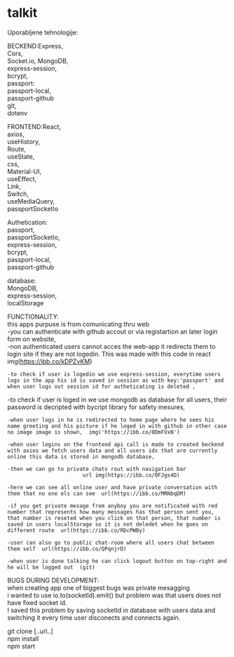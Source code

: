 # talkit


Uporabljene tehnologije:  


BECKEND:Express,  
	Cors,  
	Socket.io,
	MongoDB,	
	express-session,  
	bcrypt,  
	passport:  
		passport-local,  
		passport-github  
	git,  
	dotenv  
  
    
  
FRONTEND:React,   
	 axios,  
	 useHistory,  
	 Route,  
	 useState,  
	 css,  
	 Material-UI,  
	 useEffect,   
	 Link,  
	 Switch,  
	 useMediaQuery,  
	 passportSocketIo  
   
     
Authetication:  
	passport,  
	passportSocketIo,  
	express-session,  
	bcrypt,  
	passport-local,  
	passport-github  
	
  
database:  
	MongoDB,  
	express-session,  
	localStorage  




FUNCTIONALITY:  
	this apps purpuse is from comunicating thru web  
	-you can authenticate with github accout or via registartion an later login form on website,  
	-non authenticated users cannot acces the web-app it redirects them to login site if they are not logedin. This was made with this code in react   img(https://ibb.co/kDPZvKM)  
  
	-to check if user is logedin we use express-session, everytime users logs in the app his id is saved in session as with key:'passport' and when user logs out session id for autheticating is deleted ,
	
  -to check if user is loged in we use mongodb as database for all users, their password is decripted with bycript library for safety mesures,  
  
	-when user logs in he is redirected to home page where he sees his name greeting and his picture if he loged in with github in other case no image image is shown,  img('https://ibb.co/0DmFVxN')  
  
	-when user logins on the frontend api call is made to created beckend with axios we fetch users data and all users ids that are currently online this data is stored in mongodb database,    
	
	-then we can go to private chats rout with navigation bar  
							url img(https://ibb.co/0FJgs4D)	

	-here we can see all online user and have private conversation with them that no one els can see  url(https://ibb.co/MRNbqDM)   

	-if you get private mesage from anyboy you are notificated with red number that represents how many messages has that person sent you, that number is reseted when you click on that person, that number is saved in users localStorage so it is not deledet when he goes on different route  url(https://ibb.co/RDcPWBy)   

	-user can also go to public chat-room where all users chat between them self  url(https://ibb.co/QPqnjrD)  

	-when user is done talking he can click logout button on top-right and he will be logged out  (git)  
	
  
BUGS DURING DEVELOPMENT:  
	when creating app one of biggest bugs was private mesagging  
	i wanted to use io.to(socketId).emit() but problem was that users does not have fixed  socket id.     
	I saved this problem by saving socketId in database with users data and switching it every time user disconects and connects again.   
	
	
  

git clone [..url..]  
npm install  
npm start  

